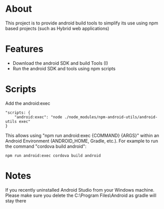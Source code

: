 # About
This project is to provide android build tools to simplify its use using npm based projects (such as Hybrid web applications)

# Features
 * Download the android SDK and build Tools (I)
 * Run the android SDK and tools using npm scripts

# Scripts

Add the android:exec
```
"scripts: {
    "android:exec": "node ./node_modules/npm-android-utils/android-utils exec"
}
```

This allows using "npm run android:exec {COMMAND} {ARGS}" within an Android Environment (ANDROID_HOME, Gradle, etc.). For example to run the command "cordova build android": 

```
npm run android:exec cordova build android
```

# Notes
If you recently uninstalled Android Studio from your Windows machine. Please make sure you delete the C:\Program Files\Android as gradle will stay there
